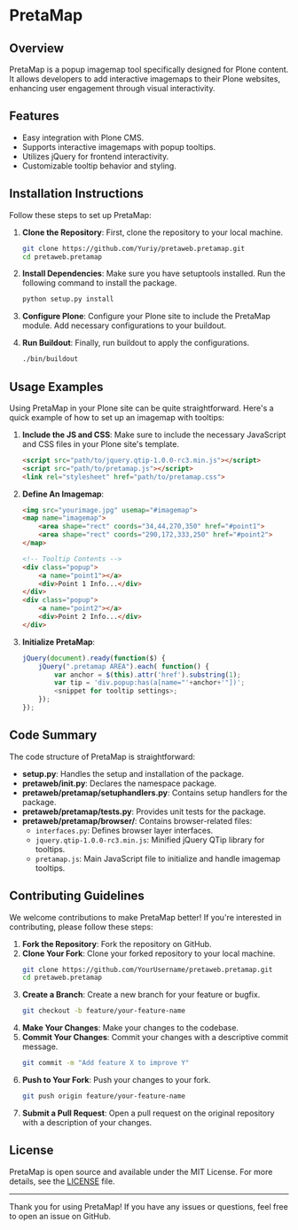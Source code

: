 # PretaMap

## Overview

PretaMap is a popup imagemap tool specifically designed for Plone content. It allows developers to add interactive imagemaps to their Plone websites, enhancing user engagement through visual interactivity.

## Features

- Easy integration with Plone CMS.
- Supports interactive imagemaps with popup tooltips.
- Utilizes jQuery for frontend interactivity.
- Customizable tooltip behavior and styling.

## Installation Instructions

Follow these steps to set up PretaMap:

1. **Clone the Repository**: First, clone the repository to your local machine.
    ```sh
    git clone https://github.com/Yuriy/pretaweb.pretamap.git
    cd pretaweb.pretamap
    ```

2. **Install Dependencies**: Make sure you have setuptools installed. Run the following command to install the package.
    ```sh
    python setup.py install
    ```

3. **Configure Plone**: Configure your Plone site to include the PretaMap module. Add necessary configurations to your buildout.

4. **Run Buildout**: Finally, run buildout to apply the configurations.
    ```sh
    ./bin/buildout
    ```

## Usage Examples

Using PretaMap in your Plone site can be quite straightforward. Here's a quick example of how to set up an imagemap with tooltips:

1. **Include the JS and CSS**:
    Make sure to include the necessary JavaScript and CSS files in your Plone site's template.
    ```html
    <script src="path/to/jquery.qtip-1.0.0-rc3.min.js"></script>
    <script src="path/to/pretamap.js"></script>
    <link rel="stylesheet" href="path/to/pretamap.css">
    ```

2. **Define An Imagemap**:
    ```html
    <img src="yourimage.jpg" usemap="#imagemap">
    <map name="imagemap">
        <area shape="rect" coords="34,44,270,350" href="#point1">
        <area shape="rect" coords="290,172,333,250" href="#point2">
    </map>
    
    <!-- Tooltip Contents -->
    <div class="popup">
        <a name="point1"></a>
        <div>Point 1 Info...</div>
    </div>
    <div class="popup">
        <a name="point2"></a>
        <div>Point 2 Info...</div>
    </div>
    ```

3. **Initialize PretaMap**:
    ```js
    jQuery(document).ready(function($) {
        jQuery(".pretamap AREA").each( function() {
            var anchor = $(this).attr('href').substring(1);
            var tip = 'div.popup:has(a[name="'+anchor+'"])';
            <snippet for tooltip settings>;
        });
    });
    ```
    
## Code Summary

The code structure of PretaMap is straightforward:

- **setup.py**: Handles the setup and installation of the package.
- **pretaweb/__init__.py**: Declares the namespace package.
- **pretaweb/pretamap/setuphandlers.py**: Contains setup handlers for the package.
- **pretaweb/pretamap/tests.py**: Provides unit tests for the package.
- **pretaweb/pretamap/browser/**: Contains browser-related files:
  - `interfaces.py`: Defines browser layer interfaces.
  - `jquery.qtip-1.0.0-rc3.min.js`: Minified jQuery QTip library for tooltips.
  - `pretamap.js`: Main JavaScript file to initialize and handle imagemap tooltips.

## Contributing Guidelines

We welcome contributions to make PretaMap better! If you're interested in contributing, please follow these steps:

1. **Fork the Repository**: Fork the repository on GitHub.
2. **Clone Your Fork**: Clone your forked repository to your local machine.
    ```sh
    git clone https://github.com/YourUsername/pretaweb.pretamap.git
    cd pretaweb.pretamap
    ```
3. **Create a Branch**: Create a new branch for your feature or bugfix.
    ```sh
    git checkout -b feature/your-feature-name
    ```
4. **Make Your Changes**: Make your changes to the codebase.
5. **Commit Your Changes**: Commit your changes with a descriptive commit message.
    ```sh
    git commit -m "Add feature X to improve Y"
    ```
6. **Push to Your Fork**: Push your changes to your fork.
    ```sh
    git push origin feature/your-feature-name
    ```
7. **Submit a Pull Request**: Open a pull request on the original repository with a description of your changes.

## License

PretaMap is open source and available under the MIT License. For more details, see the [LICENSE](LICENSE) file.

---

Thank you for using PretaMap! If you have any issues or questions, feel free to open an issue on GitHub.